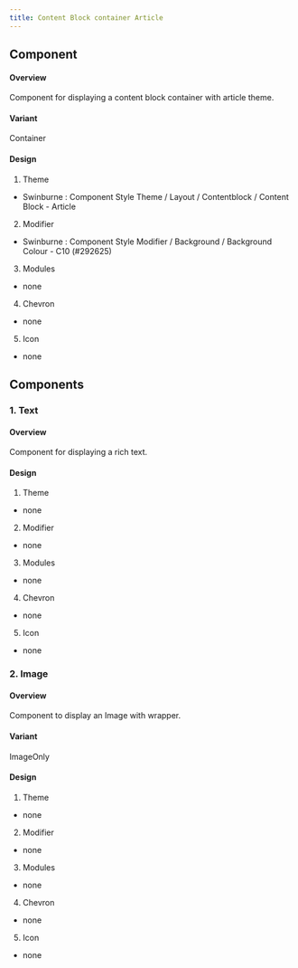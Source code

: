 ```yaml
---
title: Content Block container Article
---
```

## Component
#### Overview
  Component for displaying a content block container with article theme.
#### Variant
 Container
#### Design
1. Theme
 * Swinburne : Component Style Theme / Layout / Contentblock / Content Block - Article
2. Modifier
 * Swinburne : Component Style Modifier / Background / Background Colour - C10 (#292625)
3. Modules
 * none
4. Chevron
 * none
5. Icon
 * none


## Components 
### 1. Text
#### Overview
  Component for displaying a rich text.
#### Design
1. Theme
 * none
2. Modifier
 * none
3. Modules
 * none
4. Chevron
 * none
5. Icon
 * none

### 2. Image
#### Overview
  Component to display an Image with wrapper.
#### Variant 
 ImageOnly
#### Design
1. Theme
 * none
2. Modifier
 * none
3. Modules
 * none
4. Chevron
 * none
5. Icon
 * none
